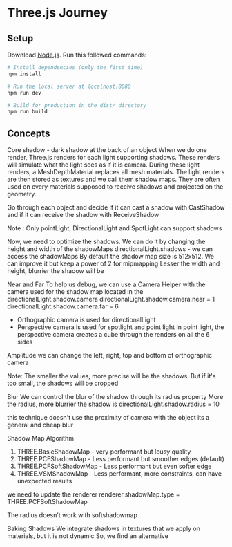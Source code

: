 # Three.js Journey

## Setup
Download [Node.js](https://nodejs.org/en/download/).
Run this followed commands:

``` bash
# Install dependencies (only the first time)
npm install

# Run the local server at localhost:8080
npm run dev

# Build for production in the dist/ directory
npm run build
```
## Concepts

Core shadow - dark shadow at the back of an object
When we do one render, Three.js renders for each light supporting shadows. 
These renders will simulate what the light sees as if it is camera. 
During these light renders, a MeshDepthMaterial replaces all mesh materials.
The light renders are then stored as textures and we call them shadow maps.
They are often used on every materials supposed to receive shadows and projected on the geometry.

Go through each object and decide if it can cast a shadow with CastShadow and if it can receive the shadow with ReceiveShadow

Note : Only pointLight, DirectionalLight and SpotLight can support shadows

Now, we need to optimize the shadows. 
We can do it by changing the height and width of the shadowMaps
directionalLight.shadows - we can access the shadowMaps
By default the shadow map size is 512x512. We can improve it but keep a power of 2 for mipmapping
Lesser the width and height, blurrier the shadow will be 

Near and Far
To help us debug, we can use a Camera Helper with the camera used for the shadow map located in the 
directionalLight.shadow.camera
directionalLight.shadow.camera.near = 1
directionalLight.shadow.camera.far = 6

- Orthographic camera is used for directionalLight
- Perspective camera is used for spotlight and point light
In point light, the perspective camera creates a cube through the renders on all the 6 sides

Amplitude
we can change the left, right, top and bottom of orthographic camera

Note: The smaller the values, more precise will be the shadows. But if it's too small, the shadows will be cropped

Blur
We can control the blur of the shadow through its radius property
More the radius, more blurrier the shadow is
directionalLight.shadow.radius = 10

this technique doesn't use the proximity of camera with the object its a general and cheap blur

Shadow Map Algorithm
1. THREE.BasicShadowMap - very performant but lousy quality
2. THREE.PCFShadowMap - Less performant but smoother edges (default)
3. THREE.PCFSoftShadowMap - Less performant but even softer edge
4. THREE.VSMShadowMap - Less performant, more constraints, can have unexpected results

we need to update the renderer
renderer.shadowMap.type = THREE.PCFSoftShadowMap

The radius doesn't work with softshadowmap

Baking Shadows
We integrate shadows in textures that we apply on materials, but it is not dynamic
So, we find an alternative